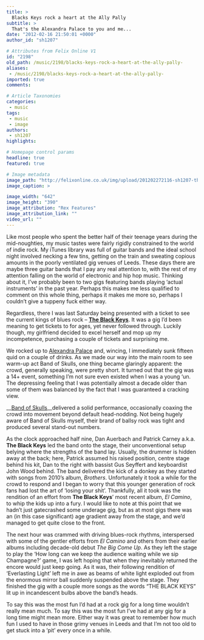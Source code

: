 ```yaml
---
title: >
  Blacks Keys rock a heart at the Ally Pally
subtitle: >
  That's the Alexandra Palace to you and me...
date: "2012-02-16 21:50:01 +0000"
author_id: "sh1207"

# Attributes from Felix Online V1
id: "2198"
old_path: /music/2198/blacks-keys-rock-a-heart-at-the-ally-pally-
aliases:
 - /music/2198/blacks-keys-rock-a-heart-at-the-ally-pally-
imported: true
comments:

# Article Taxonomies
categories:
 - music
tags:
 - music
 - image
authors:
 - sh1207
highlights:

# Homepage control params
headline: true
featured: true

# Image metadata
image_path: "http://felixonline.co.uk/img/upload/201202272116-sh1207-theblackkeys_gq_14feb12_rex_b.jpg"
image_caption: >

image_width: "642"
image_height: "390"
image_attribution: "Rex Features"
image_attribution_link: ""
video_url: ""
---
```


Like most people who spent the better half of their teenage years during the mid-noughties, my music tastes were fairly rigidly constrained to the world of indie rock. My iTunes library was full of guitar bands and the ideal school night involved necking a few tins, getting on the train and sweating copious amounts in the poorly ventilated gig venues of Leeds. These days there are maybe three guitar bands that I pay any real attention to, with the rest of my attention falling on the world of electronic and hip hop music. Thinking about it, I’ve probably been to two gigs featuring bands playing ‘actual instruments’ in the past year. Perhaps this makes me less qualified to comment on this whole thing, perhaps it makes me more so, perhaps I couldn’t give a tuppeny fuck either way.

Regardless, there I was last Saturday being presented with a ticket to see the current kings of blues rock – [__The Black Keys__](http://www.theblackkeys.com/). It was a gig I’d been meaning to get tickets to for ages, yet never followed through. Luckily though, my girlfriend decided to excel herself and mop up my incompetence, purchasing a couple of tickets and surprising me.

We rocked up to [Alexandra Palace](http://www.alexandrapalace.com/) and, wincing, I immediately sunk fifteen quid on a couple of drinks. As we made our way into the main room to see warm-up act Band of Skulls, one thing became glaringly apparent: the crowd, generally speaking, were pretty short. It turned out that the gig was a 14+ event, something I’m not sure even existed when I was a young ‘un. The depressing feeling that I was potentially almost a decade older than some of them was balanced by the fact that I was guaranteed a cracking view.

__[Band of Skulls](http://soundcloud.com/bandofskulls)__delivered a solid performance, occasionally coaxing the crowd into movement beyond default head-nodding. Not being hugely aware of Band of Skulls myself, their brand of ballsy rock was tight and produced several stand-out numbers.

As the clock approached half nine, Dan Auerbach and Patrick Carney a.k.a. __The Black Keys__ led the band onto the stage, their unconventional setup belying where the strengths of the band lay. Usually, the drummer is hidden away at the back; here, Patrick assumed his raised position, centre stage behind his kit, Dan to the right with bassist Gus Seyffert and keyboardist John Wood behind. The band delivered the kick of a donkey as they started with songs from 2010’s album, _Brothers_. Unfortunately it took a while for the crowd to respond and I began to worry that this younger generation of rock fans had lost the art of ‘losing your shit’. Thankfully, all it took was the rendition of an effort from __The Black Keys__’ most recent album, _El Camino_, to whip the kids up into a fury. I would like to note at this point that we hadn’t just gatecrashed some underage gig, but as at most gigs there was an (in this case significant) age gradient away from the stage, and we’d managed to get quite close to the front.

The next hour was crammed with driving blues-rock rhythms, interspersed with some of the gentler efforts from _El Camino_ and others from their earlier albums including decade-old debut _The Big Come Up_. As they left the stage to play the ‘How long can we keep the audience waiting while we sip Champagne?’ game, I was left hoping that when they inevitably returned the encore would just keep going. As it was, their following rendition of ‘Everlasting Light’ left me in awe as beams of white light exploded out from the enormous mirror ball suddenly suspended above the stage. They finished the gig with a couple more songs as the words “THE BLACK KEYS” lit up in incandescent bulbs above the band’s heads.

To say this was the most fun I’d had at a rock gig for a long time wouldn’t really mean much. To say this was the most fun I’ve had at any gig for a long time might mean more. Either way it was great to remember how much fun I used to have in those grimy venues in Leeds and that I’m not too old to get stuck into a ‘pit’ every once in a while.

